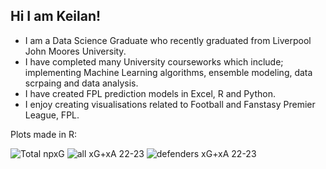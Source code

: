 ## Hi I am Keilan!

- I am a Data Science Graduate who recently graduated from Liverpool John Moores University.
- I have completed many University courseworks which include; implementing Machine Learning algorithms, ensemble modeling, data scrpaing and data analysis. 
- I have created FPL prediction models in Excel, R and Python.
- I enjoy creating visualisations related to Football and Fanstasy Premier League, FPL.


Plots made in R:


![Total npxG](https://user-images.githubusercontent.com/115564650/195120973-e8ca4354-72aa-44e7-ae6f-6451a30c6264.png)
![all xG+xA 22-23](https://user-images.githubusercontent.com/115564650/195122390-3b1011e2-9460-4ba2-8114-3e907f603221.png)
![defenders xG+xA 22-23](https://user-images.githubusercontent.com/115564650/195122388-78a57243-15aa-443c-b7be-82be40cf63ed.png)


